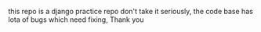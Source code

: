 this repo is a django practice repo don't take it seriously, the code base has lota of bugs which need fixing, Thank you
